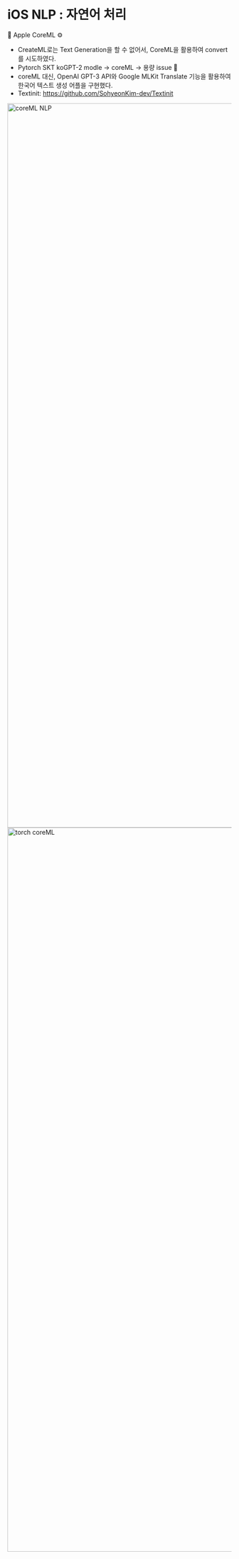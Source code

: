 # iOS NLP : 자연어 처리
🍎 Apple CoreML ⚙️  
- CreateML로는 Text Generation을 할 수 없어서, CoreML을 활용하여 convert를 시도하였다.
- Pytorch SKT koGPT-2 modle -> coreML -> 용량 issue 🥲
- coreML 대신, OpenAI GPT-3 API와 Google MLKit Translate 기능을 활용하여 한국어 텍스트 생성 어플을 구현했다. 
- Textinit: https://github.com/SohyeonKim-dev/Textinit 
<img width="1624" alt="coreML NLP" src="https://user-images.githubusercontent.com/82718756/194762028-ae59eee3-6ca4-49b1-849f-a4eb29fd209b.png">
<img width="1624" alt="torch coreML" src="https://user-images.githubusercontent.com/82718756/194762018-ec4f1efe-17be-4aa0-b64f-d06eb5041958.png">
